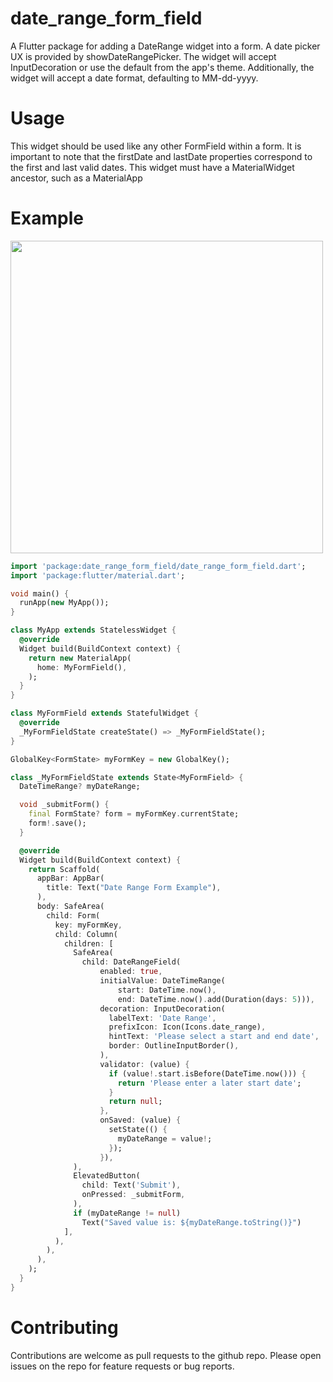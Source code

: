 # date_range_form_field

A Flutter package for adding a DateRange widget into a form.
A date picker UX is provided by showDateRangePicker.
The widget will accept InputDecoration or use the default from the app's theme.
Additionally, the widget will accept a date format, defaulting to MM-dd-yyyy.

# Usage

This widget should be used like any other FormField within a form.
It is important to note that the firstDate and lastDate properties correspond to the first and last valid dates.
This widget must have a MaterialWidget ancestor, such as a MaterialApp

# Example

<img src="https://user-images.githubusercontent.com/65566908/91237186-f0440b80-e707-11ea-919f-846d0c6504c4.gif" height="500"/>

``` dart
import 'package:date_range_form_field/date_range_form_field.dart';
import 'package:flutter/material.dart';

void main() {
  runApp(new MyApp());
}

class MyApp extends StatelessWidget {
  @override
  Widget build(BuildContext context) {
    return new MaterialApp(
      home: MyFormField(),
    );
  }
}

class MyFormField extends StatefulWidget {
  @override
  _MyFormFieldState createState() => _MyFormFieldState();
}

GlobalKey<FormState> myFormKey = new GlobalKey();

class _MyFormFieldState extends State<MyFormField> {
  DateTimeRange? myDateRange;

  void _submitForm() {
    final FormState? form = myFormKey.currentState;
    form!.save();
  }

  @override
  Widget build(BuildContext context) {
    return Scaffold(
      appBar: AppBar(
        title: Text("Date Range Form Example"),
      ),
      body: SafeArea(
        child: Form(
          key: myFormKey,
          child: Column(
            children: [
              SafeArea(
                child: DateRangeField(
                    enabled: true,
                    initialValue: DateTimeRange(
                        start: DateTime.now(),
                        end: DateTime.now().add(Duration(days: 5))),
                    decoration: InputDecoration(
                      labelText: 'Date Range',
                      prefixIcon: Icon(Icons.date_range),
                      hintText: 'Please select a start and end date',
                      border: OutlineInputBorder(),
                    ),
                    validator: (value) {
                      if (value!.start.isBefore(DateTime.now())) {
                        return 'Please enter a later start date';
                      }
                      return null;
                    },
                    onSaved: (value) {
                      setState(() {
                        myDateRange = value!;
                      });
                    }),
              ),
              ElevatedButton(
                child: Text('Submit'),
                onPressed: _submitForm,
              ),
              if (myDateRange != null)
                Text("Saved value is: ${myDateRange.toString()}")
            ],
          ),
        ),
      ),
    );
  }
}

```

# Contributing

Contributions are welcome as pull requests to the github repo.
Please open issues on the repo for feature requests or bug reports.